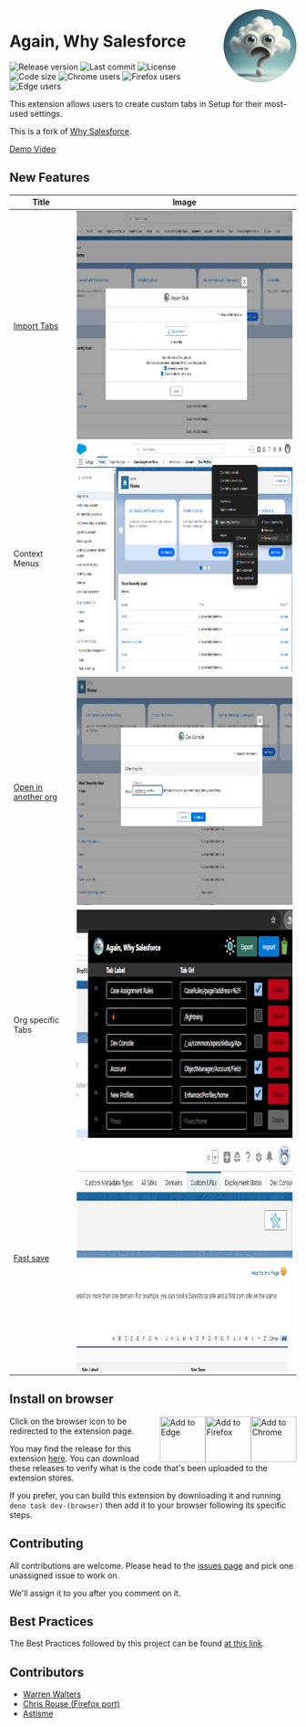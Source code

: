 <a href="https://github.com/Astisme/again-why-salesforce">
  <img src="https://github.com/Astisme/again-why-salesforce/blob/main/assets/icons/awsf-128.png?raw=true" align="right" title="Well hello there!" />
</a>

# Again, Why Salesforce

![Release version](https://img.shields.io/github/manifest-json/v/Astisme/again-why-salesforce?filename=manifest%2Ftemplate-manifest.json&label=Version) ![Last commit](https://img.shields.io/github/last-commit/Astisme/again-why-salesforce?labelColor=black&color=white) ![License](https://img.shields.io/github/license/Astisme/again-why-salesforce?color=238636) ![Code size](https://img.shields.io/github/languages/code-size/Astisme/again-why-salesforce) ![Chrome users](https://img.shields.io/chrome-web-store/users/bceeoimjhgjbihanbiifgpndmkklajbi?label=Chrome%20Users&color=blue) ![Firefox users](https://img.shields.io/amo/users/again@why.salesforce?label=Firefox%20Users&color=red) ![Edge users](https://img.shields.io/badge/dynamic/json?label=Edge%20Users&query=%24.activeInstallCount&url=https%3A%2F%2Fmicrosoftedge.microsoft.com%2Faddons%2Fgetproductdetailsbycrxid%2Fdfdjpokbfeaamjcomllncennmfhpldmm)

<!--
![Chrome stars](https://img.shields.io/chrome-web-store/stars/:storeId)
![Firefox stars](https://img.shields.io/amo/stars/:addonId)
![GitHub closed issues](https://img.shields.io/github/issues-closed/Astisme/again-why-salesforce)
![GitHub stars](https://img.shields.io/github/stars/Astisme/again-why-salesforce)
-->

This extension allows users to create custom tabs in Setup for their most-used settings.

This is a fork of [Why Salesforce](https://www.github.com/walters954/why-salesforce).

[Demo Video](https://youtu.be/BtlKRvac9ZQ)

## New Features

| Title               | Image                                                                          
| ------------------- | -----------------
| [Import Tabs](https://github.com/Astisme/again-why-salesforce/wiki/Open-Other-Org)        | <img src="./images/import-modal.png" title="Import Modal" height="400px"/>     
| Context Menus       | <img src="./images/context-menu.png" title="Context Menus" height="400px"/>    
| [Open in another org](https://github.com/Astisme/again-why-salesforce/wiki/Open-Other-Org) | <img src="./images/open-other-org.png" title="Open other Org" height="400px"/> 
| Org specific Tabs   | <img src="./images/popup-dark.png" title="Popup dark" height="400px"/>         
| [Fast save](https://github.com/Astisme/again-why-salesforce/wiki/Save-a-Tab)           | <img src="./images/remove-tab.png" title="Remove Tab" height="400px"/>         

## Install on browser

<a href="https://chromewebstore.google.com/detail/again-why-salesforce/bceeoimjhgjbihanbiifgpndmkklajbi" target="_blank">
  <img src="https://www.google.com/chrome/static/images/chrome-logo-m100.svg" title="Add to Chrome" width="80px" height="80px" align="right"/>
</a>
<a href="https://addons.mozilla.org/en-US/firefox/addon/again-why-salesforce/" target="_blank">
  <img src="https://www.mozilla.org/media/protocol/img/logos/firefox/browser/logo.eb1324e44442.svg" title="Add to Firefox" width="80px" height="80px" align="right"/>
</a>
<a href="https://microsoftedge.microsoft.com/addons/detail/dfdjpokbfeaamjcomllncennmfhpldmm" target="_blank">
  <img src="https://edgestatic.azureedge.net/shared/cms/lrs1c69a1j/section-images/2c3f3c46bd764335beec466a0acfde0e.png" title="Add to Edge" width="80px" height="80px" align="right"/>
</a>

Click on the browser icon to be redirected to the extension page.

You may find the release for this extension [here](https://github.com/Astisme/again-why-salesforce/releases). You can download these releases to verify what is the code that's been uploaded to the extension stores.

If you prefer, you can build this extension by downloading it and running `deno task dev-(browser)` then add it to your browser following its specific steps.

## Contributing

All contributions are welcome. Please head to the [issues page](https://github.com/Astisme/again-why-salesforce/issues) and pick one unassigned issue to work on.

We'll assign it to you after you comment on it.

## Best Practices

The Best Practices followed by this project can be found [at this link](https://blog.jetbrains.com/webstorm/2024/10/javascript-best-practices-2024/).

## Contributors

- [Warren Walters](https://www.linkedin.com/in/walters954/)
- [Chris Rouse (Firefox port)](https://www.linkedin.com/in/chris-rouse/)
- [Astisme](https://www.github.com/Astisme/)
